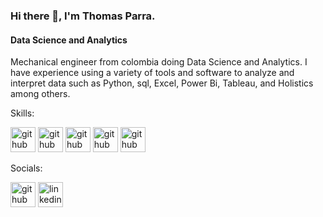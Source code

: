 ### Hi there 👋, I'm Thomas Parra.
#### Data Science and Analytics

Mechanical engineer from colombia doing Data Science and Analytics. I have experience using a variety of tools and software to analyze and interpret data such as Python, sql, Excel, Power Bi, Tableau, and Holistics among others.

Skills: 

<img src='https://cdn.jsdelivr.net/npm/simple-icons@3.0.1/icons/python.svg' alt='github' height='40'> <img src='https://cdn.jsdelivr.net/npm/simple-icons@3.0.1/icons/postgresql.svg' alt='github' height='40'> <img src='https://cdn.jsdelivr.net/npm/simple-icons@3.0.1/icons/powerbi.svg' alt='github' height='40'> <img src='https://cdn.jsdelivr.net/npm/simple-icons@3.0.1/icons/tableau.svg' alt='github' height='40'> <img src='https://cdn.jsdelivr.net/npm/simple-icons@3.0.1/icons/microsoftexcel.svg' alt='github' height='40'>

Socials: 



[<img src='https://cdn.jsdelivr.net/npm/simple-icons@3.0.1/icons/github.svg' alt='github' height='40'>](https://github.com/Thomas-Parra)  [<img src='https://cdn.jsdelivr.net/npm/simple-icons@3.0.1/icons/linkedin.svg' alt='linkedin' height='40'>](https://www.linkedin.com/in/thomasparraarboleda/)  
